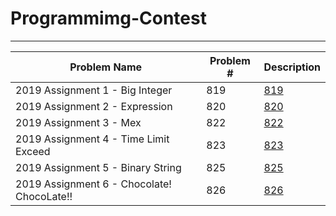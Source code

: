 # Programmimg-Contest #
---
|Problem Name					|Problem \#	|Description						|
|-----------------------------------------------|---------------|-------------------------------------------------------|
|2019 Assignment 1 \- Big Integer		|819		|<a href="https://oj.nctu.me/problems/819/">819</a>	|
|2019 Assignment 2 \- Expression		|820		|<a href="https://oj.nctu.me/problems/820/">820</a>	|
|2019 Assignment 3 \- Mex			|822		|<a href="https://oj.nctu.me/problems/822/">822</a>	|
|2019 Assignment 4 \- Time Limit Exceed		|823		|<a href="https://oj.nctu.me/problems/823/">823</a>	|
|2019 Assignment 5 \- Binary String		|825		|<a href="https://oj.nctu.me/problems/825/">825</a>	|
|2019 Assignment 6 \- Chocolate! ChocoLate!!	|826		|<a href="https://oj.nctu.me/problems/826/">826</a>	|

